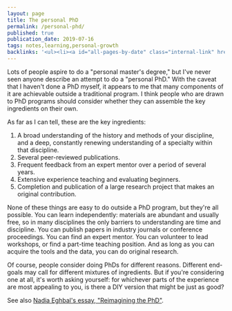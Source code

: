 ```yaml
---
layout: page
title: The personal PhD
permalink: /personal-phd/
published: true
publication_date: 2019-07-16
tags: notes,learning,personal-growth
backlinks: '<ul><li><a id="all-pages-by-date" class="internal-link" href="/all-pages-by-date/">All pages by date</a></li><li><a id="notes" class="internal-link" href="/notes/">Notes</a></li><li><a id="personal-growth" class="internal-link" href="/personal-growth/">Personal growth</a></li><li><a id="start-here" class="internal-link" href="/start-here/">Start here</a></li></ul>'
---
```


Lots of people aspire to do a "personal master's degree," but I've never seen anyone describe an attempt to do a "personal PhD." With the caveat that I haven't done a PhD myself, it appears to me that many components of it are achievable outside a traditional program. I think people who are drawn to PhD programs should consider whether they can assemble the key ingredients on their own.

As far as I can tell, these are the key ingredients:

1. A broad understanding of the history and methods of your discipline, and a deep, constantly renewing understanding of a specialty within that discipline.
2. Several peer-reviewed publications.
3. Frequent feedback from an expert mentor over a period of several years.
4. Extensive experience teaching and evaluating beginners.
5. Completion and publication of a large research project that makes an original contribution.

None of these things are easy to do outside a PhD program, but they're all possible. You can learn independently: materials are abundant and usually free, so in many disciplines the only barriers to understanding are time and discipline. You can publish papers in industry journals or conference proceedings. You can find an expert mentor. You can volunteer to lead workshops, or find a part-time teaching position. And as long as you can acquire the tools and the data, you can do original research.

Of course, people consider doing PhDs for different reasons. Different end-goals may call for different mixtures of ingredients. But if you're considering one at all, it's worth asking yourself: for whichever parts of the experience are most appealing to you, is there a DIY version that might be just as good?

See also [Nadia Eghbal's essay, "Reimagining the PhD"](https://nadiaeghbal.com/phd).